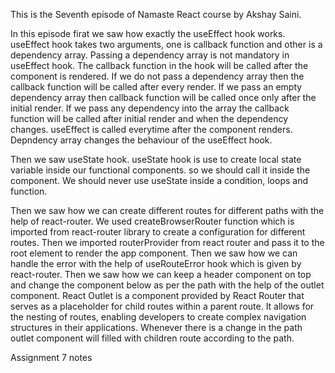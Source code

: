This is the Seventh episode of Namaste React course by Akshay Saini.

In this episode firat we saw how exactly the useEffect hook works. useEffect hook takes two arguments, one is callback function and other is a dependency array. Passing a dependency array is not mandatory in useEffect hook. The callback function in the hook will be called after the component is rendered. If we do not pass a dependency array then the callback function will be called after every render. If we pass an empty dependency array then callback function will be called once only after the initial render. If we pass any dependency into the array the callback function will be called after initial render and when the dependency changes.
useEffect is called everytime after the component renders. Depndency array changes the behaviour of the useEffect hook.

Then we saw useState hook. useState hook is use to create local state variable inside our functional components. so we should call it inside the component. We should never use useState inside a condition, loops and function.

Then we saw how we can create different routes for different paths with the help of react-router. We used createBrowserRouter function which is imported from react-router library to create a configuration for different routes. Then we imported routerProvider from react router and pass it to the root element to render the app component. Then we saw how we can handle the error with the help of useRouteError hook which is given by react-router. Then we saw how we can keep a header component on top and change the component below as per the path with the help of the outlet component.
React Outlet is a component provided by React Router that serves as a placeholder for child routes within a parent route. It allows for the nesting of routes, enabling developers to create complex navigation structures in their applications. Whenever there is a change in the path outlet component will filled with children route according to the path.

Assignment 7
notes
